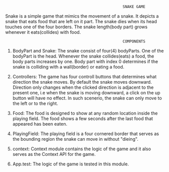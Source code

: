                                                         SNAKE GAME

Snake is a simple game that mimics the movement of a snake.
It depicts a snake that eats food that are left on it part.
The snake dies when its head touches one of the four borders.
The snake length(body part) grows whenever it eats(collides) with food.

                                                        COMPONENTS

1. BodyPart and Snake: The snake consist of four(4) bodyParts. One of the bodyPart is the head.
   Whenever the snake collides(eats) a food, the body parts increases by one.
   Body part with index 0 determines if the snake is colliding with a wall(border)
   or eating a food.

2. Controllers: The game has four controll buttons that determines what direction the snake moves.
   By default the snake moves downward.
   Direction only changes when the clicked direction is adjacent to the present one,
   i.e when the snake is moving downward, a click on the up button will have no effect.
   In such scenerio, the snake can only move to the left or to the right.

3. Food: The food is designed to show at any random location inside the playing field.
   The food shows a few seconds after the last food that appeared has been eaten.

4. PlayingField: The playing field is a four cornered border that serves as the bounding region the snake can
   move in without "dieing".

5. context: Context module contains the logic of the game and it also serves as the Context API for the game.

6. App.test: The logic of the game is tested in this module.
